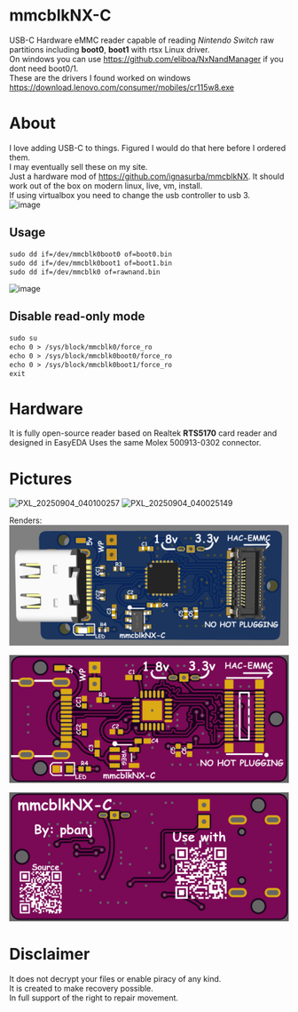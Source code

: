 # mmcblkNX-C
USB-C Hardware eMMC reader capable of reading *Nintendo Switch* raw partitions including **boot0**, **boot1** with rtsx Linux driver.  
On windows you can use https://github.com/eliboa/NxNandManager if you dont need boot0/1.  
These are the drivers I found worked on windows https://download.lenovo.com/consumer/mobiles/cr115w8.exe  


# About
I love adding USB-C to things. Figured I would do that here before I ordered them.  
I may eventually sell these on my site.  
Just a hardware mod of https://github.com/ignasurba/mmcblkNX. 
It should work out of the box on modern linux, live, vm, install.  
If using virtualbox you need to change the usb controller to usb 3.  
<img width="243" height="137" alt="image" src="https://github.com/user-attachments/assets/7f5c9435-e7ac-4db3-896f-4f72ff252dcb" />



## Usage
```
sudo dd if=/dev/mmcblk0boot0 of=boot0.bin
sudo dd if=/dev/mmcblk0boot1 of=boot1.bin
sudo dd if=/dev/mmcblk0 of=rawnand.bin
```
<img width="600" height="496" alt="image" src="https://github.com/user-attachments/assets/d33901ee-4bb2-4569-a9e7-c44ff6454309" />



## Disable read-only mode
```
sudo su
echo 0 > /sys/block/mmcblk0/force_ro
echo 0 > /sys/block/mmcblk0boot0/force_ro
echo 0 > /sys/block/mmcblk0boot1/force_ro
exit
```


# Hardware
It is fully open-source reader based on Realtek **RTS5170** card reader and designed in EasyEDA
Uses the same Molex 500913-0302 connector.

# Pictures
![PXL_20250904_040100257](https://github.com/user-attachments/assets/60c4df3e-72c6-48be-8c7b-d4f72d5f98be)
![PXL_20250904_040025149](https://github.com/user-attachments/assets/e46c7ba9-98ee-46bf-988d-be9b709e59ed)


Renders:
![3d](https://github.com/pbanj/mmcblkNX-C/blob/main/Pictures/mmcblkNX-C-Top-3D.png)  

![Top](https://github.com/pbanj/mmcblkNX-C/blob/main/Pictures/mmcblkNX-C-Top.png)  

![Bottom](https://github.com/pbanj/mmcblkNX-C/blob/main/Pictures/mmcblkNX-C-Bottom.png)  

# Disclaimer
It does not decrypt your files or enable piracy of any kind.  
It is created to make recovery possible.  
In full support of the right to repair movement.  

